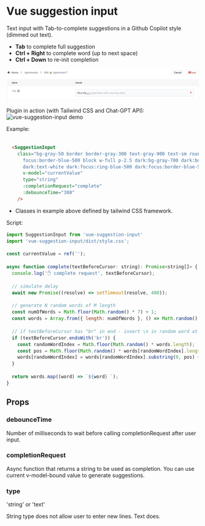 # Vue suggestion input

Text input with Tab-to-complete suggestions in a Github Copilot style (dimmed out text).

* **Tab** to complete full suggestion
* **Ctrl + Right** to complete word (up to next space)
* **Ctrl + Down** to re-init completion

![vue-suggestion-input preview](./image.png)

Plugin in action (with Tailwind CSS and Chat-GPT API):
![vue-suggestion-input demo](https://adminforth.dev/assets/images/demoChatGpt-cb045146add2758d6fb571efef680e80.gif)

Example:

```html

  <SuggestionInput 
    class="bg-gray-50 border border-gray-300 text-gray-900 text-sm rounded-lg focus:ring-blue-500 
      focus:border-blue-500 block w-full p-2.5 dark:bg-gray-700 dark:border-gray-600 dark:placeholder-gray-400
      dark:text-white dark:focus:ring-blue-500 dark:focus:border-blue-500 whitespace-normal"
      v-model="currentValue"
      type="string"
      :completionRequest="complete"
      :debounceTime="300"
    />

```

* Classes in example above defined by tailwind CSS framework.

Script:

```javascript
import SuggestionInput from 'vue-suggestion-input'
import 'vue-suggestion-input/dist/style.css';

const currentValue = ref('');

async function complete(textBeforeCursor: string): Promise<string[]> {
  console.log('✋ complete request', textBeforeCursor);

  // simulate delay
  await new Promise((resolve) => setTimeout(resolve, 400));

  // generate N random words of M length
  const numOfWords = Math.floor(Math.random() * 7) + 1;
  const words = Array.from({ length: numOfWords }, () => Math.random().toString(36).substring(2, 15));

  // if textBeforeCursor has "br" in end - insert \n in random word at random place
  if (textBeforeCursor.endsWith('br')) {
    const randomWordIndex = Math.floor(Math.random() * words.length);
    const pos = Math.floor(Math.random() * words[randomWordIndex].length);
    words[randomWordIndex] = words[randomWordIndex].substring(0, pos) + '\n' + words[randomWordIndex].substring(pos);
  }

  return words.map((word) => `${word} `);
}

```


## Props

### debounceTime

Number of milliseconds to wait before calling completionRequest after user input.

### completionRequest

Async function that returns a string to be used as completion. You can use current v-model-bound value to generate suggestions.

### type

'string' or 'text'

String type does not allow user to enter new lines. Text does.